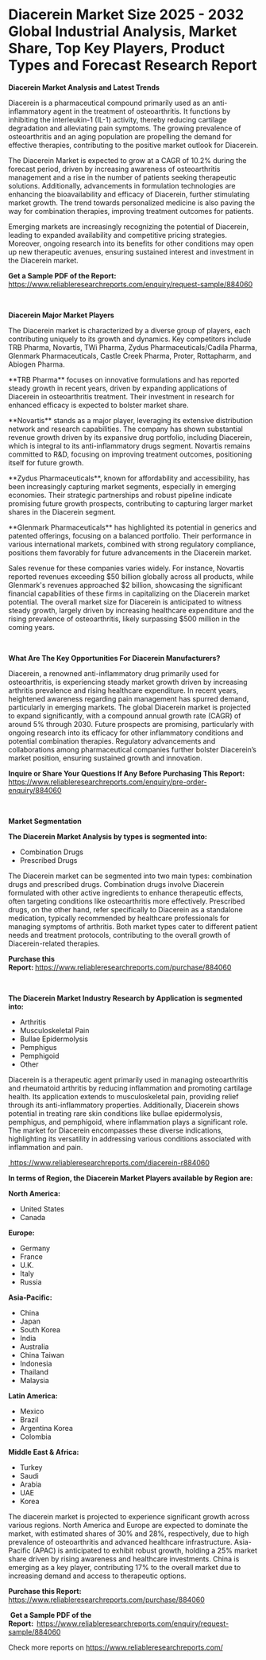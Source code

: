 <p><h1>Diacerein Market Size 2025 - 2032 Global Industrial Analysis, Market Share, Top Key Players, Product Types and Forecast Research Report</h1></p><p><strong>Diacerein Market Analysis and Latest Trends</strong></p>
<p><p>Diacerein is a pharmaceutical compound primarily used as an anti-inflammatory agent in the treatment of osteoarthritis. It functions by inhibiting the interleukin-1 (IL-1) activity, thereby reducing cartilage degradation and alleviating pain symptoms. The growing prevalence of osteoarthritis and an aging population are propelling the demand for effective therapies, contributing to the positive market outlook for Diacerein.</p><p>The Diacerein Market is expected to grow at a CAGR of 10.2% during the forecast period, driven by increasing awareness of osteoarthritis management and a rise in the number of patients seeking therapeutic solutions. Additionally, advancements in formulation technologies are enhancing the bioavailability and efficacy of Diacerein, further stimulating market growth. The trend towards personalized medicine is also paving the way for combination therapies, improving treatment outcomes for patients.</p><p>Emerging markets are increasingly recognizing the potential of Diacerein, leading to expanded availability and competitive pricing strategies. Moreover, ongoing research into its benefits for other conditions may open up new therapeutic avenues, ensuring sustained interest and investment in the Diacerein market.</p></p>
<p><strong>Get a Sample PDF of the Report:&nbsp;</strong> <a href="https://www.reliableresearchreports.com/enquiry/request-sample/884060?utm_campaign=2286&utm_medium=2&utm_source=Github&utm_content=ia&utm_term=08032025&utm_id=diacerein">https://www.reliableresearchreports.com/enquiry/request-sample/884060</a></p>
<p>&nbsp;</p>
<p><strong>Diacerein Major Market Players</strong></p>
<p><p>The Diacerein market is characterized by a diverse group of players, each contributing uniquely to its growth and dynamics. Key competitors include TRB Pharma, Novartis, TWi Pharma, Zydus Pharmaceuticals/Cadila Pharma, Glenmark Pharmaceuticals, Castle Creek Pharma, Proter, Rottapharm, and Abiogen Pharma. </p><p>**TRB Pharma** focuses on innovative formulations and has reported steady growth in recent years, driven by expanding applications of Diacerein in osteoarthritis treatment. Their investment in research for enhanced efficacy is expected to bolster market share.</p><p>**Novartis** stands as a major player, leveraging its extensive distribution network and research capabilities. The company has shown substantial revenue growth driven by its expansive drug portfolio, including Diacerein, which is integral to its anti-inflammatory drugs segment. Novartis remains committed to R&D, focusing on improving treatment outcomes, positioning itself for future growth.</p><p>**Zydus Pharmaceuticals**, known for affordability and accessibility, has been increasingly capturing market segments, especially in emerging economies. Their strategic partnerships and robust pipeline indicate promising future growth prospects, contributing to capturing larger market shares in the Diacerein segment.</p><p>**Glenmark Pharmaceuticals** has highlighted its potential in generics and patented offerings, focusing on a balanced portfolio. Their performance in various international markets, combined with strong regulatory compliance, positions them favorably for future advancements in the Diacerein market.</p><p>Sales revenue for these companies varies widely. For instance, Novartis reported revenues exceeding $50 billion globally across all products, while Glenmark's revenues approached $2 billion, showcasing the significant financial capabilities of these firms in capitalizing on the Diacerein market potential. The overall market size for Diacerein is anticipated to witness steady growth, largely driven by increasing healthcare expenditure and the rising prevalence of osteoarthritis, likely surpassing $500 million in the coming years.</p></p>
<p>&nbsp;</p>
<p><strong>What Are The Key Opportunities For Diacerein Manufacturers?</strong></p>
<p><p>Diacerein, a renowned anti-inflammatory drug primarily used for osteoarthritis, is experiencing steady market growth driven by increasing arthritis prevalence and rising healthcare expenditure. In recent years, heightened awareness regarding pain management has spurred demand, particularly in emerging markets. The global Diacerein market is projected to expand significantly, with a compound annual growth rate (CAGR) of around 5% through 2030. Future prospects are promising, particularly with ongoing research into its efficacy for other inflammatory conditions and potential combination therapies. Regulatory advancements and collaborations among pharmaceutical companies further bolster Diacerein’s market position, ensuring sustained growth and innovation.</p></p>
<p><strong>Inquire or Share Your Questions If Any Before Purchasing This Report:</strong> <a href="https://www.reliableresearchreports.com/enquiry/pre-order-enquiry/884060?utm_campaign=2286&utm_medium=2&utm_source=Github&utm_content=ia&utm_term=08032025&utm_id=diacerein">https://www.reliableresearchreports.com/enquiry/pre-order-enquiry/884060</a></p>
<p>&nbsp;</p>
<p><strong>Market Segmentation</strong></p>
<p><strong>The Diacerein Market Analysis by types is segmented into:</strong></p>
<p><ul><li>Combination Drugs</li><li>Prescribed Drugs</li></ul></p>
<p><p>The Diacerein market can be segmented into two main types: combination drugs and prescribed drugs. Combination drugs involve Diacerein formulated with other active ingredients to enhance therapeutic effects, often targeting conditions like osteoarthritis more effectively. Prescribed drugs, on the other hand, refer specifically to Diacerein as a standalone medication, typically recommended by healthcare professionals for managing symptoms of arthritis. Both market types cater to different patient needs and treatment protocols, contributing to the overall growth of Diacerein-related therapies.</p></p>
<p><strong>Purchase this Report:&nbsp;</strong><a href="https://www.reliableresearchreports.com/purchase/884060?utm_campaign=2286&utm_medium=2&utm_source=Github&utm_content=ia&utm_term=08032025&utm_id=diacerein">https://www.reliableresearchreports.com/purchase/884060</a></p>
<p>&nbsp;</p>
<p><strong>The Diacerein Market Industry Research by Application is segmented into:</strong></p>
<p><ul><li>Arthritis</li><li>Musculoskeletal Pain</li><li>Bullae Epidermolysis</li><li>Pemphigus</li><li>Pemphigoid</li><li>Other</li></ul></p>
<p><p>Diacerein is a therapeutic agent primarily used in managing osteoarthritis and rheumatoid arthritis by reducing inflammation and promoting cartilage health. Its application extends to musculoskeletal pain, providing relief through its anti-inflammatory properties. Additionally, Diacerein shows potential in treating rare skin conditions like bullae epidermolysis, pemphigus, and pemphigoid, where inflammation plays a significant role. The market for Diacerein encompasses these diverse indications, highlighting its versatility in addressing various conditions associated with inflammation and pain.</p></p>
<p><a href="https://www.reliableresearchreports.com/diacerein-r884060?utm_campaign=2286&utm_medium=2&utm_source=Github&utm_content=ia&utm_term=08032025&utm_id=diacerein">&nbsp;https://www.reliableresearchreports.com/diacerein-r884060</a></p>
<p><strong>In terms of Region, the Diacerein Market Players available by Region are:</strong></p>
<p>
    <p> <strong> North America: </strong>
        <ul>
            <li>United States</li>
            <li>Canada</li>
        </ul>
        </p> 
    <p> <strong> Europe: </strong>
        <ul>
            <li>Germany</li>
            <li>France</li>
            <li>U.K.</li>
            <li>Italy</li>
            <li>Russia</li>
        </ul>
        </p> 
    <p> <strong> Asia-Pacific: </strong>
        <ul>
            <li>China</li>
            <li>Japan</li>
            <li>South Korea</li>
            <li>India</li>
            <li>Australia</li>
            <li>China Taiwan</li>
            <li>Indonesia</li>
            <li>Thailand</li>
            <li>Malaysia</li>
        </ul>
        </p> 
    <p> <strong> Latin America: </strong>
        <ul>
            <li>Mexico</li>
            <li>Brazil</li>
            <li>Argentina Korea</li>
            <li>Colombia</li>
        </ul>
        </p> 
    <p> <strong> Middle East & Africa: </strong>
        <ul>
            <li>Turkey</li>
            <li>Saudi</li>
            <li>Arabia</li>
            <li>UAE</li>
            <li>Korea</li>
        </ul>
    </p>
    </p>
<p><p>The diacerein market is projected to experience significant growth across various regions. North America and Europe are expected to dominate the market, with estimated shares of 30% and 28%, respectively, due to high prevalence of osteoarthritis and advanced healthcare infrastructure. Asia-Pacific (APAC) is anticipated to exhibit robust growth, holding a 25% market share driven by rising awareness and healthcare investments. China is emerging as a key player, contributing 17% to the overall market due to increasing demand and access to therapeutic options.</p></p>
<p><strong>Purchase this Report: </strong><a href="https://www.reliableresearchreports.com/purchase/884060?utm_campaign=2286&utm_medium=2&utm_source=Github&utm_content=ia&utm_term=08032025&utm_id=diacerein">https://www.reliableresearchreports.com/purchase/884060</a></p>
<p>&nbsp;<strong>Get a Sample PDF of the Report:&nbsp;&nbsp;</strong><a href="https://www.reliableresearchreports.com/enquiry/request-sample/884060?utm_campaign=2286&utm_medium=2&utm_source=Github&utm_content=ia&utm_term=08032025&utm_id=diacerein">https://www.reliableresearchreports.com/enquiry/request-sample/884060</a></p>
<p><strong></strong></p>
<p>Check more reports on <a href="https://www.reliableresearchreports.com/?utm_campaign=2286&utm_medium=2&utm_source=Github&utm_content=ia&utm_term=08032025&utm_id=diacerein">https://www.reliableresearchreports.com/</a></p>